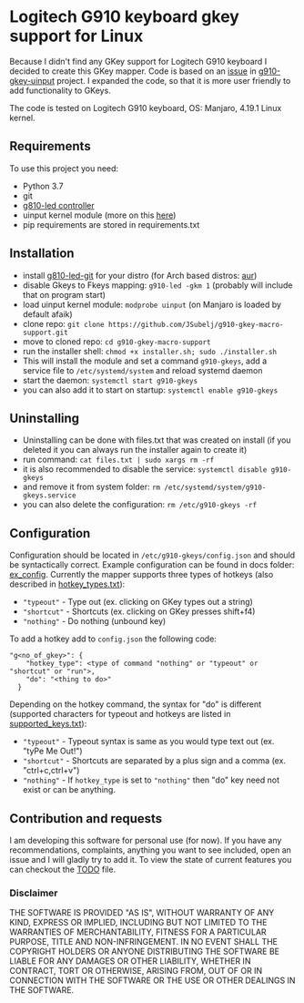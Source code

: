 # Logitech G910 keyboard gkey support for Linux

Because I didn't find any GKey support for Logitech G910 keyboard I decided to create this GKey mapper.
Code is based on an [issue](https://github.com/CReimer/g910-gkey-uinput/issues/3)
in [g910-gkey-uinput](https://github.com/CReimer/g910-gkey-uinput) project. I expanded the code, so that it is more 
user friendly to add functionality to GKeys.

The code is tested on Logitech G910 keyboard, OS: Manjaro, 4.19.1 Linux kernel.

## Requirements

To use this project you need:
 - Python 3.7
 - git
 - [g810-led controller](https://github.com/MatMoul/g810-led)
 - uinput kernel module (more on this [here](tjjr.fi/sw/python-uinput/#Usage))
 - pip requirements are stored in requirements.txt
 
## Installation
 - install [g810-led-git](https://github.com/MatMoul/g810-led) for your distro (for Arch based distros: [aur](https://aur.archlinux.org/packages/g810-led-git/))
 - disable Gkeys to Fkeys mapping: `g910-led -gkm 1` (probably will include that on program start)
 - load uinput kernel module: `modprobe uinput` (on Manjaro is loaded by default afaik) 
 - clone repo: `git clone https://github.com/JSubelj/g910-gkey-macro-support.git`
 - move to cloned repo: `cd g910-gkey-macro-support`
 - run the installer shell: `chmod +x installer.sh; sudo ./installer.sh`
 - This will install the module and set a command `g910-gkeys`, add a service file to `/etc/systemd/system` and reload systemd daemon
 - start the daemon: `systemctl start g910-gkeys`
 - you can also add it to start on startup: `systemctl enable g910-gkeys`
 
## Uninstalling
 - Uninstalling can be done with files.txt that was created on install (if you deleted it you can always run the installer again to create it)
 - run command: `cat files.txt | sudo xargs rm -rf`
 - it is also recommended to disable the service: `systemctl disable g910-gkeys`
 - and remove it from system folder: `rm /etc/systemd/system/g910-gkeys.service`
 - you can also delete the configuration: `rm /etc/g910-gkeys -rf`
 
## Configuration
Configuration should be located in `/etc/g910-gkeys/config.json` and should be syntactically correct. Example 
configuration can be found in docs folder: [ex_config](docs/ex_config/ex_config.json).
Currently the mapper supports three types of hotkeys (also described in [hotkey_types.txt](docs/hotkey_types.txt)):
 * `"typeout"` - Type out (ex. clicking on GKey types out a string)
 * `"shortcut"` - Shortcuts (ex. clicking on GKey presses shift+f4)
 * `"nothing"` - Do nothing (unbound key)

To add a hotkey add to `config.json` the following code:
```
"g<no_of_gkey>": {
    "hotkey_type": <type of command "nothing" or "typeout" or "shortcut" or "run">,
    "do": "<thing to do>"
  }
```

Depending on the hotkey command, the syntax for "do" is different (supported characters for typeout and 
hotkeys are listed in [supported_keys.txt](docs/supported_keys.txt)):
 * `"typeout"` - Typeout syntax is same as you would type text out (ex. "tyPe Me Out!")
 * `"shortcut"` - Shortcuts are separated by a plus sign and a comma (ex. "ctrl+c,ctrl+v")
 * `"nothing"` - If `hotkey_type` is set to `"nothing"` then "do" key need not exist or can be anything.
 
## Contribution and requests
I am developing this software for personal use (for now). If you have any recommendations, complaints, anything you want to see included,
open an issue and I will gladly try to add it. To view the state of current features you can checkout the [TODO](TODO.md) file.

### Disclaimer
THE SOFTWARE IS PROVIDED "AS IS", WITHOUT WARRANTY OF ANY KIND, EXPRESS OR IMPLIED, 
INCLUDING BUT NOT LIMITED TO THE WARRANTIES OF MERCHANTABILITY, 
FITNESS FOR A PARTICULAR PURPOSE, TITLE AND NON-INFRINGEMENT. 
IN NO EVENT SHALL THE COPYRIGHT HOLDERS OR ANYONE DISTRIBUTING THE SOFTWARE 
BE LIABLE FOR ANY DAMAGES OR OTHER LIABILITY, WHETHER IN CONTRACT, TORT OR OTHERWISE, 
ARISING FROM, OUT OF OR IN CONNECTION WITH THE SOFTWARE OR THE USE OR OTHER DEALINGS 
IN THE SOFTWARE.